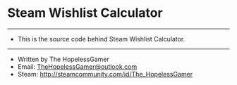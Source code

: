 # Steam Wishlist Calculator
--------------------------------------------------------------------------------------------------------------------------------------
 * This is the source code behind Steam Wishlist Calculator.
 --------------------------------------------------------------------------------------------------------------------------------------
 * Written by The HopelessGamer
 * Email: TheHopelessGamer@outlook.com
 * Steam: http://steamcommunity.com/id/The_HopelessGamer